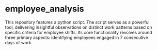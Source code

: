 # employee_analysis
This repository features a python script. The script serves as a powerful tool, delivering insightful observations on distinct work patterns based on specific criteria for employee shifts. Its core functionality revolves around three primary aspects: identifying employees engaged in 7 consecutive days of work.
